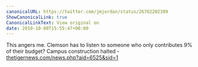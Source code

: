 ```yaml
---
canonicalURL: https://twitter.com/jmjordan/status/26762202389
ShowCanonicalLink: true
CanonicalLinkText: View original on
date: 2010-10-08T15:55:47+00:00
---
```

This angers me. Clemson has to listen to someone who only contributes 9% of their budget? Campus construction halted - [thetigernews.com/news.php?aid=6525&sid=1](http://thetigernews.com/news.php?aid=6525&sid=1)